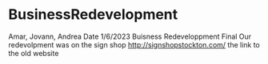 # BusinessRedevelopment
Amar, Jovann, Andrea
Date 1/6/2023
Buisness Redeveloppment Final
Our redevolpment was on the sign shop
http://signshopstockton.com/ the link to the old website 
